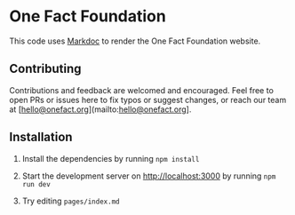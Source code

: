 # One Fact Foundation

This code uses [Markdoc](https://markdoc.dev) to render the One Fact Foundation website.
## Contributing

Contributions and feedback are welcomed and encouraged. Feel free to open PRs or issues here to fix typos or suggest changes, or reach our team at [hello@onefact.org](mailto:hello@onefact.org]. 

## Installation

1. Install the dependencies by running `npm install`

2. Start the development server on [http://localhost:3000](http://localhost:3000) by running `npm run dev`

3. Try editing `pages/index.md`
